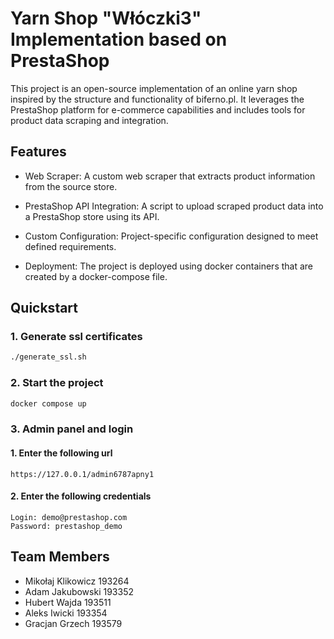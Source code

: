 # Yarn Shop "Włóczki3" Implementation based on PrestaShop

This project is an open-source implementation of an online yarn shop inspired by the structure and functionality of biferno.pl. It leverages the PrestaShop platform for e-commerce capabilities and includes tools for product data scraping and integration.

## Features

- Web Scraper: A custom web scraper that extracts product information from the source store.

- PrestaShop API Integration: A script to upload scraped product data into a PrestaShop store using its API.

- Custom Configuration: Project-specific configuration designed to meet defined requirements.

- Deployment: The project is deployed using docker containers that are created by a docker-compose file.

## Quickstart

### 1. Generate ssl certificates

```bash
./generate_ssl.sh
```

### 2. Start the project

```bash
docker compose up
```

### 3. Admin panel and login

#### 1. Enter the following url
```
https://127.0.0.1/admin6787apny1
```

#### 2. Enter the following credentials
```
Login: demo@prestashop.com
Password: prestashop_demo
```

## Team Members

- Mikołaj Klikowicz 193264
- Adam Jakubowski 193352
- Hubert Wajda 193511
- Aleks Iwicki 193354
- Gracjan Grzech 193579
